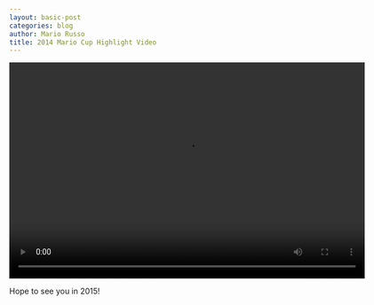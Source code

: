 ```yaml
---
layout: basic-post
categories: blog
author: Mario Russo
title: 2014 Mario Cup Highlight Video
---
```

<video width="640" height="390" controls>
  <source src="{{ site.baseURL }}/assets/2014-mario-cup-720p.mov" type="video/mp4">
Sorry, your browser does not support HTML5 video :(
</video>

Hope to see you in 2015!
